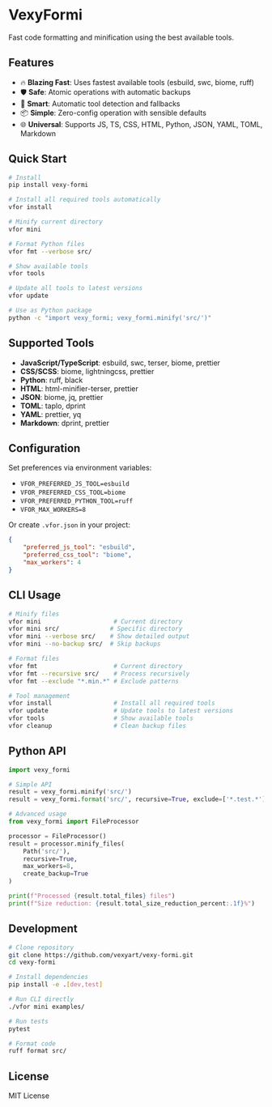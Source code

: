 # VexyFormi

Fast code formatting and minification using the best available tools.

## Features

- 🔥 **Blazing Fast**: Uses fastest available tools (esbuild, swc, biome, ruff)
- 🛡️ **Safe**: Atomic operations with automatic backups
- 🎯 **Smart**: Automatic tool detection and fallbacks
- 📦 **Simple**: Zero-config operation with sensible defaults
- 🌐 **Universal**: Supports JS, TS, CSS, HTML, Python, JSON, YAML, TOML, Markdown

## Quick Start

```bash
# Install
pip install vexy-formi

# Install all required tools automatically
vfor install

# Minify current directory
vfor mini

# Format Python files
vfor fmt --verbose src/

# Show available tools
vfor tools

# Update all tools to latest versions
vfor update

# Use as Python package
python -c "import vexy_formi; vexy_formi.minify('src/')"
```

## Supported Tools

- **JavaScript/TypeScript**: esbuild, swc, terser, biome, prettier
- **CSS/SCSS**: biome, lightningcss, prettier
- **Python**: ruff, black  
- **HTML**: html-minifier-terser, prettier
- **JSON**: biome, jq, prettier
- **TOML**: taplo, dprint
- **YAML**: prettier, yq
- **Markdown**: dprint, prettier

## Configuration

Set preferences via environment variables:
- `VFOR_PREFERRED_JS_TOOL=esbuild`
- `VFOR_PREFERRED_CSS_TOOL=biome`
- `VFOR_PREFERRED_PYTHON_TOOL=ruff`
- `VFOR_MAX_WORKERS=8`

Or create `.vfor.json` in your project:
```json
{
    "preferred_js_tool": "esbuild",
    "preferred_css_tool": "biome", 
    "max_workers": 4
}
```

## CLI Usage

```bash
# Minify files
vfor mini                    # Current directory  
vfor mini src/              # Specific directory
vfor mini --verbose src/    # Show detailed output
vfor mini --no-backup src/  # Skip backups

# Format files
vfor fmt                     # Current directory
vfor fmt --recursive src/    # Process recursively  
vfor fmt --exclude "*.min.*" # Exclude patterns

# Tool management
vfor install                 # Install all required tools
vfor update                  # Update tools to latest versions
vfor tools                   # Show available tools
vfor cleanup                 # Clean backup files
```

## Python API

```python
import vexy_formi

# Simple API
result = vexy_formi.minify('src/')
result = vexy_formi.format('src/', recursive=True, exclude=['*.test.*'])

# Advanced usage
from vexy_formi import FileProcessor

processor = FileProcessor()
result = processor.minify_files(
    Path('src/'), 
    recursive=True,
    max_workers=8,
    create_backup=True
)

print(f"Processed {result.total_files} files")
print(f"Size reduction: {result.total_size_reduction_percent:.1f}%")
```

## Development

```bash
# Clone repository
git clone https://github.com/vexyart/vexy-formi.git
cd vexy-formi

# Install dependencies  
pip install -e .[dev,test]

# Run CLI directly
./vfor mini examples/

# Run tests
pytest

# Format code
ruff format src/
```

## License

MIT License